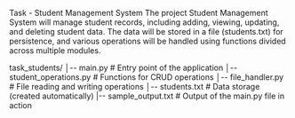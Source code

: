 Task - Student Management System
The project Student Management System will manage student records, including adding, viewing, updating, and deleting student data. The data will be stored in a file (students.txt) for persistence, and various operations will be handled using functions divided across multiple modules.

task_students/
│-- main.py               # Entry point of the application
│-- student_operations.py # Functions for CRUD operations
│-- file_handler.py       # File reading and writing operations
│-- students.txt          # Data storage (created automatically)
|-- sample_output.txt     # Output of the main.py file in action

